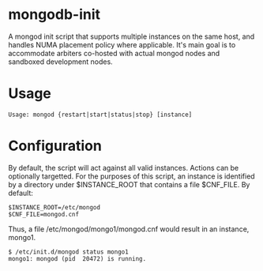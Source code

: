 mongodb-init
============

A mongod init script that supports multiple instances on the same host, and handles NUMA placement policy where applicable.  It's main goal is to accommodate arbiters co-hosted with actual mongod nodes and sandboxed development nodes.

Usage
=====

	Usage: mongod {restart|start|status|stop} [instance]

Configuration
=============

By default, the script will act against all valid instances.  Actions can be optionally targetted.  For the purposes of this script, an instance is identified by a directory under $INSTANCE_ROOT that contains a file $CNF_FILE.  By default:

	$INSTANCE_ROOT=/etc/mongod
	$CNF_FILE=mongod.cnf

Thus, a file /etc/mongod/mongo1/mongod.cnf would result in an instance, mongo1.

	$ /etc/init.d/mongod status mongo1
	mongo1: mongod (pid  20472) is running.
